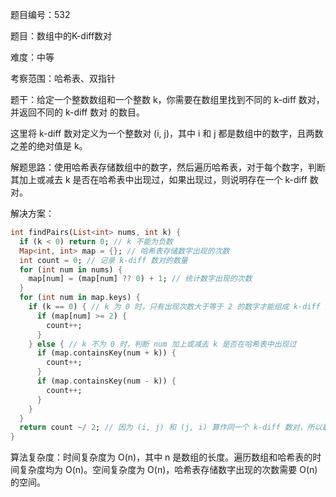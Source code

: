 题目编号：532

题目：数组中的K-diff数对

难度：中等

考察范围：哈希表、双指针

题干：给定一个整数数组和一个整数 k，你需要在数组里找到不同的 k-diff 数对，并返回不同的 k-diff 数对 的数目。

这里将 k-diff 数对定义为一个整数对 (i, j)，其中 i 和 j 都是数组中的数字，且两数之差的绝对值是 k。

解题思路：使用哈希表存储数组中的数字，然后遍历哈希表，对于每个数字，判断其加上或减去 k 是否在哈希表中出现过，如果出现过，则说明存在一个 k-diff 数对。

解决方案：

```dart
int findPairs(List<int> nums, int k) {
  if (k < 0) return 0; // k 不能为负数
  Map<int, int> map = {}; // 哈希表存储数字出现的次数
  int count = 0; // 记录 k-diff 数对的数量
  for (int num in nums) {
    map[num] = (map[num] ?? 0) + 1; // 统计数字出现的次数
  }
  for (int num in map.keys) {
    if (k == 0) { // k 为 0 时，只有出现次数大于等于 2 的数字才能组成 k-diff 数对
      if (map[num] >= 2) {
        count++;
      }
    } else { // k 不为 0 时，判断 num 加上或减去 k 是否在哈希表中出现过
      if (map.containsKey(num + k)) {
        count++;
      }
      if (map.containsKey(num - k)) {
        count++;
      }
    }
  }
  return count ~/ 2; // 因为 (i, j) 和 (j, i) 算作同一个 k-diff 数对，所以最终结果要除以 2
}
```

算法复杂度：时间复杂度为 O(n)，其中 n 是数组的长度。遍历数组和哈希表的时间复杂度均为 O(n)。空间复杂度为 O(n)，哈希表存储数字出现的次数需要 O(n) 的空间。